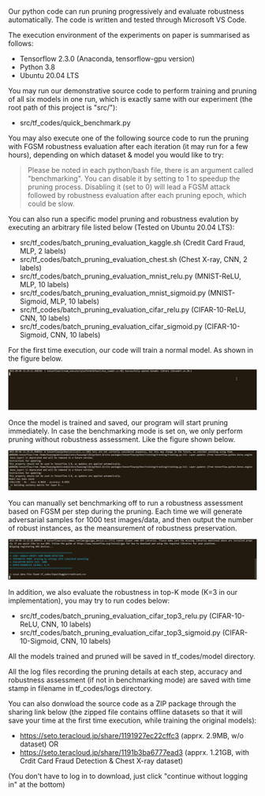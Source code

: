 Our python code can run pruning progressively and evaluate robustness automatically. The code is written and tested through Microsoft VS Code.

The execution environment of the experiments on paper is summarised as follows: 
* Tensorflow 2.3.0 (Anaconda, tensorflow-gpu version)
* Python 3.8
* Ubuntu 20.04 LTS



You may run our demonstrative source code to perform training and pruning of all six models in one run, which is exactly same with our experiment (the root path of this project is "src/"):

* src/tf_codes/quick_benchmark.py

You may also execute one of the following source code to run the pruning with FGSM robustness evaluation after each iteration (it may run for a few hours), depending on which dataset & model you would like to try:

> Please be noted in each python/bash file, there is an argument called "benchmarking". You can disable it by setting to 1 to speedup the pruning process. Disabling it (set to 0) will lead a FGSM attack followed by robustness evaluation after each pruning epoch, which could be slow.

You can also run a specific model pruning and robustness evalution by executing an arbitrary file listed below (Tested on Ubuntu 20.04 LTS):

* src/tf_codes/batch_pruning_evaluation_kaggle.sh (Credit Card Fraud, MLP, 2 labels)
* src/tf_codes/batch_pruning_evaluation_chest.sh (Chest X-ray, CNN, 2 labels)
* src/tf_codes/batch_pruning_evaluation_mnist_relu.py (MNIST-ReLU, MLP, 10 labels)
* src/tf_codes/batch_pruning_evaluation_mnist_sigmoid.py (MNIST-Sigmoid, MLP, 10 labels)
* src/tf_codes/batch_pruning_evaluation_cifar_relu.py (CIFAR-10-ReLU, CNN, 10 labels)
* src/tf_codes/batch_pruning_evaluation_cifar_sigmoid.py (CIFAR-10-Sigmoid, CNN, 10 labels)

For the first time execution, our code will train a normal model. As shown in the figure below.

![model training](img/model-training.gif)

Once the model is trained and saved, our program will start pruning immediately. In case the benchmarking mode is set on, we only perform pruning without robustness assessment. Like the figure shown below.

![model training](img/pruning-benchmarking-mode.gif)

You can manually set benchmarking off to run a robustness assessment based on FGSM per step during the pruning. Each time we will generate adversarial samples for 1000 test images/data, and then output the number of robust instances, as the meansurement of robustness preservation.

![model training](img/pruning-robustness-assessment.gif)


In addition, we also evaluate the robustness in top-K mode (K=3 in our implementation), you may try to run codes below:

* src/tf_codes/batch_pruning_evaluation_cifar_top3_relu.py (CIFAR-10-ReLU, CNN, 10 labels)
* src/tf_codes/batch_pruning_evaluation_cifar_top3_sigmoid.py (CIFAR-10-Sigmoid, CNN, 10 labels)

All the models trained and pruned will be saved in tf_codes/model directory.

All the log files recording the pruning details at each step, accuracy and robustness assessment (if not in benchmarking mode) are saved with time stamp in filename in tf_codes/logs directory.

You can also donwload the source code as a ZIP package through the sharing link below (the zipped file contains offline datasets so that it will save your time at the first time execution, while training the original models):

* https://seto.teracloud.jp/share/1191927ec22cffc3 (apprx. 2.9MB, w/o dataset) OR
* https://seto.teracloud.jp/share/1191b3ba6777ead3 (apprx. 1.21GB, with Crdit Card Fraud Detection & Chest X-ray dataset)

(You don't have to log in to download, just click "continue without logging in" at the bottom)
